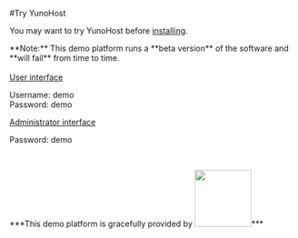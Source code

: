 #Try YunoHost

You may want to try YunoHost before [installing](/install). 

<div class="alert alert-warning">
**Note:** This demo platform runs a **beta version** of the software and **will fail** from time to time.
</div>

<br>

  <div class="row text-center">
    <div class="col-md-6">
      <a href="https://demo.yunohost.org/" target="_blank" class="btn btn-success btn-lg"><span class="glyphicon glyphicon-user"></span> User interface</a>
      <p class="text-muted">Username: demo<br>Password: demo</p>
    </div>
    <div class="col-md-5">
      <a href="https://demo.yunohost.org/yunohost/admin" target="_blank" class="btn btn-primary btn-lg"><span class="glyphicon glyphicon-lock"></span> Administrator interface</a>
      <p class="text-muted">Password: demo</p>
    </div>
  </div>

<br>

<p class="text-center">
***This demo platform is gracefully provided by    
<a href="https://www.web4all.fr/" target="_blank"><img src="https://yunohost.org/images/web4all.png" width=100 style="vertical-align: center"></a>***
</p>
